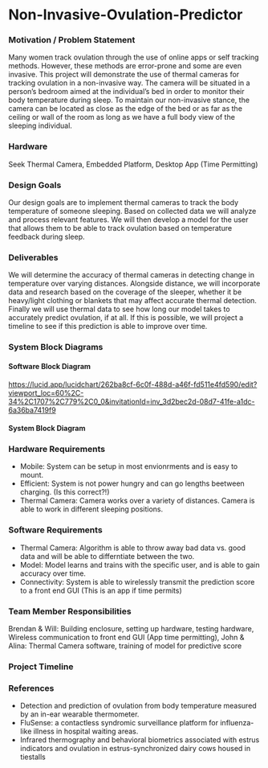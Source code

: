 # Non-Invasive-Ovulation-Predictor

### Motivation / Problem Statement
Many women track ovulation through the use of online apps or self tracking methods. However, these methods are error-prone and some are even invasive. This project will demonstrate the use of thermal cameras for tracking ovulation in a non-invasive way. The camera will be situated in a person’s bedroom aimed at the individual’s bed in order to monitor their body temperature during sleep. To maintain our non-invasive stance, the camera can be located as close as the edge of the bed or as far as the ceiling or wall of the room as long as we have a full body view of the sleeping individual.

### Hardware
 Seek Thermal Camera, Embedded Platform, Desktop App (Time Permitting)
 
### Design Goals
Our design goals are to implement thermal cameras to track the body temperature of someone sleeping. Based on collected data we will analyze and process relevant features. We will then develop a model for the user that allows them to be able to track ovulation based on temperature feedback during sleep.

### Deliverables
We will determine the accuracy of thermal cameras in detecting change in temperature over varying distances. Alongside distance, we will incorporate data and research based on the coverage of the sleeper, whether it be heavy/light clothing or blankets that may affect accurate thermal detection. Finally we will use thermal data to see how long our model takes to accurately predict ovulation, if at all. If this is possible, we will project a timeline to see if this prediction is able to improve over time.

### System Block Diagrams

#### Software Block Diagram
https://lucid.app/lucidchart/262ba8cf-6c0f-488d-a46f-fd511e4fd590/edit?viewport_loc=60%2C-34%2C1707%2C779%2C0_0&invitationId=inv_3d2bec2d-08d7-41fe-a1dc-6a36ba7419f9
#### System Block Diagram

### Hardware Requirements
- Mobile: System can be setup in most envionrments and is easy to mount.
- Efficient: System is not power hungry and can go lengths beetween charging. (Is this correct?!)
- Thermal Camera: Camera works over a variety of distances. Camera is able to work in different sleeping positions.

### Software Requirements
- Thermal Camera: Algorithm is able to throw away bad data vs. good data and will be able to differntiate between the two. 
- Model: Model learns and trains with the specific user, and is able to gain accuracy over time.
- Connectivity: System is able to wirelessly transmit the prediction score to a front end GUI (This is an app if time permits)

### Team Member Responsibilities
Brendan & Will: Building enclosure, setting up hardware, testing hardware, Wireless communication to front end GUI (App time permitting),
John & Alina: Thermal Camera software, training of model for predictive score

### Project Timeline


### References
- Detection and prediction of ovulation from body temperature measured by an in-ear wearable
thermometer.
- FluSense: a contactless syndromic surveillance platform for influenza-like illness in hospital
waiting areas.
- Infrared thermography and behavioral biometrics associated with estrus indicators and ovulation
in estrus-synchronized dairy cows housed in tiestalls
